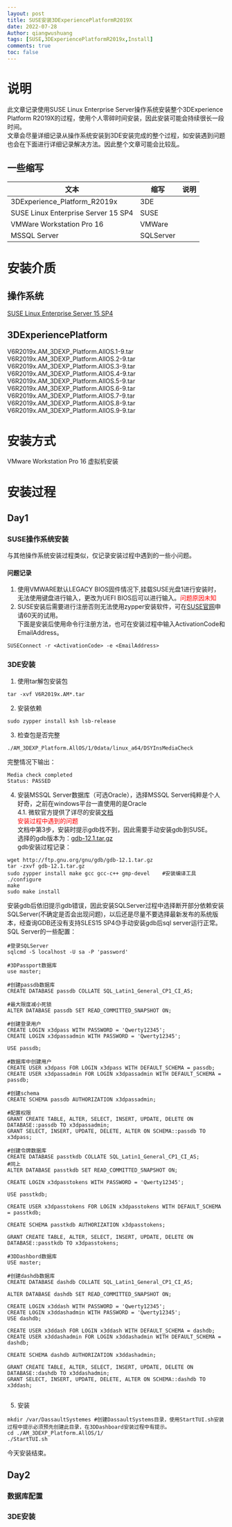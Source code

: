 ```yaml
---
layout: post
title: SUSE安装3DExperiencePlatformR2019X
date: 2022-07-28
Author: qiangwushuang 
tags: [SUSE,3DExperiencePlatformR2019x,Install]
comments: true
toc: false
---
```


# 说明
此文章记录使用SUSE Linux Enterprise Server操作系统安装整个3DExperience Platform R2019X的过程，使用个人零碎时间安装，因此安装可能会持续很长一段时间。  
文章会尽量详细记录从操作系统安装到3DE安装完成的整个过程，如安装遇到问题也会在下面进行详细记录解决方法。因此整个文章可能会比较乱。
## 一些缩写  
文本|缩写|说明
-|-|-
3DExperience_Platform_R2019x|3DE
SUSE Linux Enterprise Server 15 SP4|SUSE
VMWare Workstation Pro 16 |VMWare
MSSQL Server|SQLServer

# 安装介质
## 操作系统  
[SUSE Linux Enterprise Server 15 SP4](https://www.suse.com/download/sles/)  
## 3DExperiencePlatform  
V6R2019x.AM_3DEXP_Platform.AllOS.1-9.tar
V6R2019x.AM_3DEXP_Platform.AllOS.2-9.tar
V6R2019x.AM_3DEXP_Platform.AllOS.3-9.tar
V6R2019x.AM_3DEXP_Platform.AllOS.4-9.tar
V6R2019x.AM_3DEXP_Platform.AllOS.5-9.tar
V6R2019x.AM_3DEXP_Platform.AllOS.6-9.tar
V6R2019x.AM_3DEXP_Platform.AllOS.7-9.tar
V6R2019x.AM_3DEXP_Platform.AllOS.8-9.tar
V6R2019x.AM_3DEXP_Platform.AllOS.9-9.tar
# 安装方式
VMware Workstation Pro 16 虚拟机安装

# 安装过程
## Day1  
### SUSE操作系统安装  
与其他操作系统安装过程类似，仅记录安装过程中遇到的一些小问题。  
#### 问题记录  
1. 使用VMWARE默认LEGACY BIOS固件情况下,挂载SUSE光盘1进行安装时，无法使用键盘进行输入，更改为UEFI BIOS后可以进行输入。<font color='red'>问题原因未知</font>
2. SUSE安装后需要进行注册否则无法使用zypper安装软件，可在[SUSE官网](https://www.suse.com/download/sles/)申请60天的试用。  
下面是安装后使用命令行注册方法，也可在安装过程中输入ActivationCode和EmailAddress。
```shell
SUSEConnect -r <ActivationCode> -e <EmailAddress>
```
### 3DE安装
1. 使用tar解包安装包
```shell
tar -xvf V6R2019x.AM*.tar
```
2. 安装依赖
```shell
sudo zypper install ksh lsb-release
```
3. 检查包是否完整  
```shell
./AM_3DEXP_Platform.AllOS/1/0data/linux_a64/DSYInsMediaCheck
```
完整情况下输出：
```shell
Media check completed
Status: PASSED
```
4. 安装MSSQL Server数据库（可选Oracle），选择MSSQL Server纯粹是个人好奇，之前在windows平台一直使用的是Oracle  
4.1. 微软官方提供了详尽的安装[文档](https://docs.microsoft.com/zh-cn/sql/linux/quickstart-install-connect-suse?view=sql-server-ver15)  
<font color='red'>安装过程中遇到的问题</font>  
文档中第3步，安装时提示gdb找不到，因此需要手动安装gdb到SUSE。  
选择的gdb版本为：[gdb-12.1.tar.gz](http://ftp.gnu.org/gnu/gdb/gdb-12.1.tar.gz)  
gdb安装过程记录：
```shell
wget http://ftp.gnu.org/gnu/gdb/gdb-12.1.tar.gz
tar -zxvf gdb-12.1.tar.gz
sudo zypper install make gcc gcc-c++ gmp-devel    #安装编译工具
./configure
make
sudo make install
```
安装gdb后依旧提示gdb错误，因此安装SQLServer过程中选择断开部分依赖安装SQLServer(不确定是否会出现问题)，以后还是尽量不要选择最新发布的系统版本，经查询GDB还没有支持SLES15 SP4😓手动安装gdb后sql server运行正常。  
SQL Server的一些配置：
```shell
#登录SQLServer
sqlcmd -S localhost -U sa -P 'password' 

#3DPassport数据库
use master;

#创建passdb数据库
CREATE DATABASE passdb COLLATE SQL_Latin1_General_CP1_CI_AS;

#最大限度减小死锁
ALTER DATABASE passdb SET READ_COMMITTED_SNAPSHOT ON;

#创建登录用户
CREATE LOGIN x3dpass WITH PASSWORD = 'Qwerty12345';
CREATE LOGIN x3dpassadmin WITH PASSWORD = 'Qwerty12345';

USE passdb;

#数据库中创建用户
CREATE USER x3dpass FOR LOGIN x3dpass WITH DEFAULT_SCHEMA = passdb;
CREATE USER x3dpassadmin FOR LOGIN x3dpassadmin WITH DEFAULT_SCHEMA = passdb;

#创建schema
CREATE SCHEMA passdb AUTHORIZATION x3dpassadmin;

#配置权限
GRANT CREATE TABLE, ALTER, SELECT, INSERT, UPDATE, DELETE ON DATABASE::passdb TO x3dpassadmin;
GRANT SELECT, INSERT, UPDATE, DELETE, ALTER ON SCHEMA::passdb TO x3dpass;

#创建令牌数据库
CREATE DATABASE passtkdb COLLATE SQL_Latin1_General_CP1_CI_AS;
#同上
ALTER DATABASE passtkdb SET READ_COMMITTED_SNAPSHOT ON;

CREATE LOGIN x3dpasstokens WITH PASSWORD = 'Qwerty12345';

USE passtkdb;

CREATE USER x3dpasstokens FOR LOGIN x3dpasstokens WITH DEFAULT_SCHEMA = passtkdb;

CREATE SCHEMA passtkdb AUTHORIZATION x3dpasstokens;

GRANT CREATE TABLE, ALTER, SELECT, INSERT, UPDATE, DELETE ON DATABASE::passtkdb TO x3dpasstokens;

#3DDashbord数据库
USE master;

#创建dashdb数据库
CREATE DATABASE dashdb COLLATE SQL_Latin1_General_CP1_CI_AS;

ALTER DATABASE dashdb SET READ_COMMITTED_SNAPSHOT ON;

CREATE LOGIN x3ddash WITH PASSWORD = 'Qwerty12345';
CREATE LOGIN x3ddashadmin WITH PASSWORD = 'Qwerty12345';
USE dashdb;

CREATE USER x3ddash FOR LOGIN x3ddash WITH DEFAULT_SCHEMA = dashdb;
CREATE USER x3ddashadmin FOR LOGIN x3ddashadmin WITH DEFAULT_SCHEMA = dashdb;

CREATE SCHEMA dashdb AUTHORIZATION x3ddashadmin;

GRANT CREATE TABLE, ALTER, SELECT, INSERT, UPDATE, DELETE ON DATABASE::dashdb TO x3ddashadmin;
GRANT SELECT, INSERT, UPDATE, DELETE, ALTER ON SCHEMA::dashdb TO x3ddash;


```


5. 安装
```shell
mkdir /var/DassaultSystemes #创建DassaultSystems目录，使用StartTUI.sh安装过程中提示必须预先创建此目录，在3DDashboard安装过程中有提示。
cd ./AM_3DEXP_Platform.AllOS/1/
./StartTUI.sh
```

今天安装结束。

## Day2
### 数据库配置

### 3DE安装
